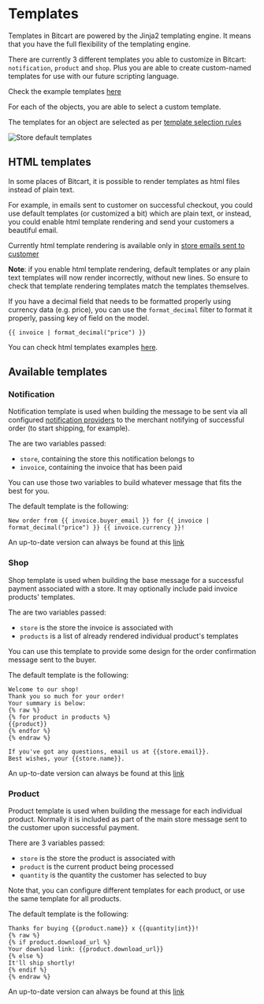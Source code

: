 # Templates

Templates in Bitcart are powered by the Jinja2 templating engine. It means that you have the full flexibility of the templating engine.

There are currently 3 different templates you able to customize in Bitcart: `notification`, `product` and `shop`. Plus you are able to create custom-named templates for use with our future scripting language.

Check the example templates [here](../examples/templates.md)

For each of the objects, you are able to select a custom template.

The templates for an object are selected as per [template selection rules](../bitcart-basics/walkthrough.md#template-selection-rules)

![Store default templates](../.gitbook/assets/store_default_templates.png)

## HTML templates

In some places of Bitcart, it is possible to render templates as html files instead of plain text.

For example, in emails sent to customer on successful checkout, you could use default templates (or customized a bit) which are plain text, or instead, you could enable html template rendering and send your customers a beautiful email.

Currently html template rendering is available only in [store emails sent to customer](../bitcart-basics/walkthrough.md#store-checkout-settings)

**Note**: if you enable html template rendering, default templates or any plain text templates will now render incorrectly, without new lines. So ensure to check that template rendering templates match the templates themselves.

If you have a decimal field that needs to be formatted properly using currency data (e.g. price), you can use the `format_decimal` filter to format it properly, passing key of field on the model.

```jinja
{{ invoice | format_decimal("price") }}
```

You can check html templates examples [here](../examples/templates.md).

## Available templates

### Notification

Notification template is used when building the message to be sent via all configured [notification providers](../bitcart-basics/walkthrough.md#notification-providers) to the merchant notifying of successful order (to start shipping, for example).

The are two variables passed:

* `store`, containing the store this notification belongs to
* `invoice`, containing the invoice that has been paid

You can use those two variables to build whatever message that fits the best for you.

The default template is the following:

```
New order from {{ invoice.buyer_email }} for {{ invoice | format_decimal("price") }} {{ invoice.currency }}!
```

An up-to-date version can always be found at this [link](https://github.com/bitcart/bitcart/blob/master/api/templates/notification.j2)

### Shop

Shop template is used when building the base message for a successful payment associated with a store. It may optionally include paid invoice products' templates.

The are two variables passed:

* `store` is the store the invoice is associated with
* `products` is a list of already rendered individual product's templates

You can use this template to provide some design for the order confirmation message sent to the buyer.

The default template is the following:

```
Welcome to our shop!
Thank you so much for your order!
Your summary is below:
{% raw %}
{% for product in products %}
{{product}}
{% endfor %}
{% endraw %}

If you've got any questions, email us at {{store.email}}.
Best wishes, your {{store.name}}.
```

An up-to-date version can always be found at this [link](https://github.com/bitcart/bitcart/blob/master/api/templates/shop.j2)

### Product

Product template is used when building the message for each individual product. Normally it is included as part of the main store message sent to the customer upon successful payment.

There are 3 variables passed:

* `store` is the store the product is associated with
* `product` is the current product being processed
* `quantity` is the quantity the customer has selected to buy

Note that, you can configure different templates for each product, or use the same template for all products.

The default template is the following:

```
Thanks for buying {{product.name}} x {{quantity|int}}!
{% raw %}
{% if product.download_url %}
Your download link: {{product.download_url}}
{% else %}
It'll ship shortly!
{% endif %}
{% endraw %}
```

An up-to-date version can always be found at this [link](https://github.com/bitcart/bitcart/blob/master/api/templates/product.j2)

